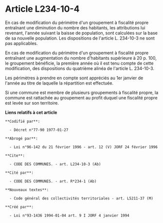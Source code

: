 # Article L234-10-4

En cas de modification du périmètre d'un groupement à fiscalité propre entraînant une diminution du nombre des habitants, les
attributions lui revenant, l'année suivant la baisse de population, sont calculées sur la base de sa nouvelle population. Les
dispositions de l'article L. 234-10-3 ne sont pas applicables.

En cas de modification du périmètre d'un groupement à fiscalité propre entraînant une augmentation du nombre d'habitants
supérieure à 20 p. 100, le groupement bénéficie, la première année où il est tenu compte de cette modification, des
dispositions du quatrième alinéa de l'article L. 234-10-3.

Les périmètres à prendre en compte sont appréciés au 1er janvier de l'année au titre de laquelle la répartition est
effectuée.

Si une commune est membre de plusieurs groupements à fiscalité propre, la commune est rattachée au groupement au profit
duquel une fiscalité propre est levée sur son territoire.

**Liens relatifs à cet article**

	**Codifié par**:

	  - Décret n°77-90 1977-01-27

	**Abrogé par**:

	  - Loi n°96-142 du 21 février 1996 - art. 12 (V) JORF 24 février 1996

	**Cite**:

	  - CODE DES COMMUNES. - art. L234-10-3 (Ab)

	**Cité par**:

	  - CODE DES COMMUNES. - art. R*234-1 (Ab)

	**Nouveaux textes**:

	  - Code général des collectivités territoriales - art. L5211-37 (M)

	**Créé par**:

	  - Loi n°93-1436 1994-01-04 art. 9 I JORF 4 janvier 1994
